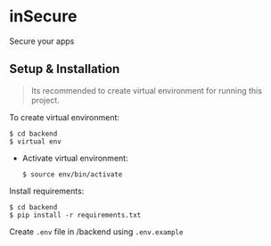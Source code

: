# inSecure
Secure your apps

## Setup & Installation
> Its recommended to create virtual environment for running this project.

To create virtual environment:
```
$ cd backend
$ virtual env
```
- Activate virtual environment:
    ```
    $ source env/bin/activate
    ```

Install requirements:
```
$ cd backend
$ pip install -r requirements.txt
```

Create `.env` file in /backend using `.env.example`